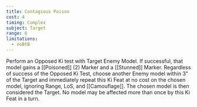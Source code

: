 ```yaml
---
title: Contagious Poison
cost: 4
timing: Complex
subject: Target
range: 6
limitations:
  - noBtB
---
```

Perform an Opposed Ki test with Target Enemy Model. If successful, that model gains a [[Poisoned]] (2) Marker and a [[Stunned]] Marker.
Regardless of success of the Opposed Ki Test, choose another Enemy model within 3" of the Target and immediately repeat this Ki Feat at no cost on the chosen model, ignoring Range, LoS, and [[Camouflage]].
The chosen model is then considered the Target.
No model may be affected more than once by this Ki Feat in a turn.